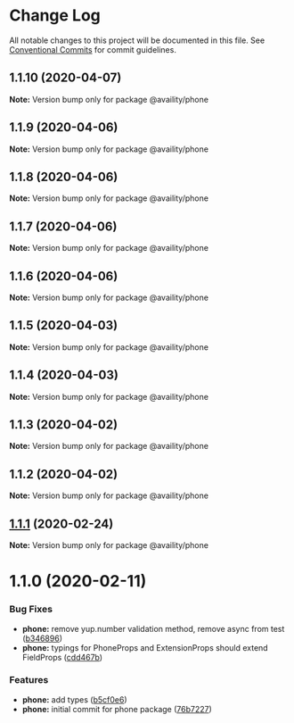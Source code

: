 # Change Log

All notable changes to this project will be documented in this file.
See [Conventional Commits](https://conventionalcommits.org) for commit guidelines.

## 1.1.10 (2020-04-07)

**Note:** Version bump only for package @availity/phone





## 1.1.9 (2020-04-06)

**Note:** Version bump only for package @availity/phone





## 1.1.8 (2020-04-06)

**Note:** Version bump only for package @availity/phone





## 1.1.7 (2020-04-06)

**Note:** Version bump only for package @availity/phone





## 1.1.6 (2020-04-06)

**Note:** Version bump only for package @availity/phone





## 1.1.5 (2020-04-03)

**Note:** Version bump only for package @availity/phone





## 1.1.4 (2020-04-03)

**Note:** Version bump only for package @availity/phone





## 1.1.3 (2020-04-02)

**Note:** Version bump only for package @availity/phone





## 1.1.2 (2020-04-02)

**Note:** Version bump only for package @availity/phone





## [1.1.1](https://github.com/Availity/availity-react/compare/@availity/phone@1.1.0...@availity/phone@1.1.1) (2020-02-24)

**Note:** Version bump only for package @availity/phone





# 1.1.0 (2020-02-11)


### Bug Fixes

* **phone:** remove yup.number validation method, remove async from test ([b346896](https://github.com/Availity/availity-react/commit/b346896414fc71c208be4f39cf6ac77412c5fea0))
* **phone:** typings for PhoneProps and ExtensionProps should extend FieldProps ([cdd467b](https://github.com/Availity/availity-react/commit/cdd467b3158dead419c3bfa6f551e5badf6edf3c))


### Features

* **phone:** add types ([b5cf0e6](https://github.com/Availity/availity-react/commit/b5cf0e62871266cc2e5689258912b1ba533bceb5))
* **phone:** initial commit for phone package ([76b7227](https://github.com/Availity/availity-react/commit/76b7227adee750265daa4e65486606d102a1e5c2))
